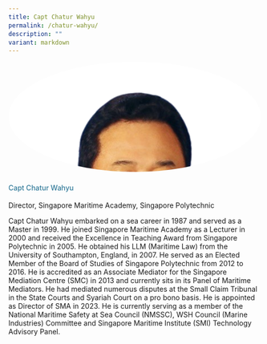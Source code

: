 ```yaml
---
title: Capt Chatur Wahyu
permalink: /chatur-wahyu/
description: ""
variant: markdown
---
```

<div class="row">
<div class="col is-3"><img src="/images/Speakers/2024/Speaker_-_Capt_Chatur_Wahyu.png" alt="Capt Chatur Wahyu" class="image-adjust"></div>
<div class="col is-9 speaker-details">
<h4>Capt           Chatur Wahyu</h4>
<p>Director,           Singapore Maritime Academy, Singapore Polytechnic</p>
<p>          Capt Chatur Wahyu embarked on a sea career in 1987 and served as a Master in 1999. He joined Singapore Maritime Academy as a Lecturer in 2000 and received the Excellence in Teaching Award from Singapore Polytechnic in 2005. He obtained his LLM (Maritime Law) from the University of Southampton, England, in 2007. He served as an Elected Member of the Board of Studies of Singapore Polytechnic from 2012 to 2016. He is accredited as an Associate Mediator for the Singapore Mediation Centre (SMC) in 2013 and currently sits in its Panel of Maritime Mediators. He had mediated numerous disputes at the Small Claim Tribunal in the State Courts and Syariah Court on a pro bono basis. He is appointed as Director of SMA in 2023. He is currently serving as a member of the National Maritime Safety at Sea Council (NMSSC), WSH Council (Marine Industries) Committee and Singapore Maritime Institute (SMI) Technology Advisory Panel.</p>

</div>
</div>
<style type="text/css"> 
  .image-adjust{
		object-fit: cover;
		height: 220px;
		width: 100%;
		border-radius:50%;
		object-position: top center;
	}
.is-left{
text-align: left;
}
h4{
font-weight: 500; 
color: #337B9A !important;
}
.speaker-details p { text-align: justified; }
</style>
